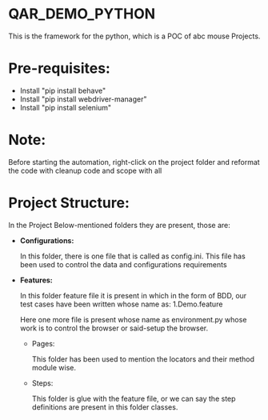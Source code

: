 # QAR_DEMO_PYTHON
This is the framework for the python, which is a POC of abc mouse Projects.

<h1><b>Pre-requisites:</b></h1>
<ul>
<li>Install "pip install behave"</li>
<li>Install "pip install webdriver-manager"</li>
<li>Install "pip install selenium"</li>
</ul>


<h1><b>Note:</b></h1>
<p>Before starting the automation, right-click on the project folder and reformat the code with cleanup code and scope with all</p>


<h1><b>Project Structure:</b></h1>
<p>In the Project Below-mentioned folders they are present, those are: </p>
<ul>
<li><b>Configurations:</b>
<br>
<p>In this folder, there is one file that is called as config.ini. This file has been used to control the data and configurations requirements</p>
</li>
<li><b>Features:</b>
<br>
<p>In this folder feature file it is present in which in the form of BDD, our test cases have been written whose name as: 1.Demo.feature</p>
<p>Here one more file is present whose name as environment.py whose work is to control the browser or said-setup the browser.</p>
<ul>
<li>Pages:<p>This folder has been used to mention the locators and their method module wise.</p></li>
<li>Steps: <p>This folder is glue with the feature file, or we can say the step definitions are present in this folder classes.</p></li>
</ul>
</li>

</ul>